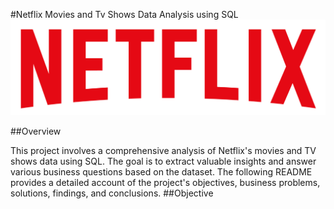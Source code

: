 #Netflix Movies and Tv Shows Data Analysis using SQL
![Netflix logo](https://github.com/Ashutosh-Byte/Netflix_Data_Ananlysis/blob/main/Netflix%20SQL%20Project%20Logo.png)

##Overview

This project involves a comprehensive analysis of Netflix's movies and TV shows data using SQL. The goal is to extract valuable insights and answer various business questions based on the dataset. The following README provides a detailed account of the project's objectives, business problems, solutions, findings, and conclusions.
##Objective
